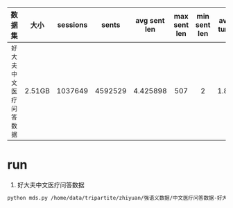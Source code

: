 | 数据集 | 大小 | sessions | sents | avg sent len | max sent len | min sent len | avg turn | max turn | min turn |
| :---: | :---: | :---: | :---: | :---: | :---: | :---: | :---: | :---: | :---: |
| `好大夫中文医疗问答数据` | 2.51GB | 1037649 | 4592529 | 4.425898 | 507 | 2 | 1.89 | 253 | 1 |

# run
1. 好大夫中文医疗问答数据
```bash
python mds.py /home/data/tripartite/zhiyuan/强语义数据/中文医疗问答数据-好大夫/中文医疗问答数据-好大夫
```